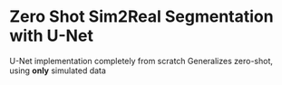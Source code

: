 # Zero Shot Sim2Real Segmentation with U-Net
U-Net implementation completely from scratch
Generalizes zero-shot, using **only** simulated data

